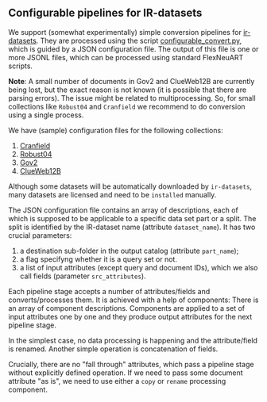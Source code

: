 ## Configurable pipelines for IR-datasets

We support (somewhat experimentally) simple conversion pipelines for [ir-datasets](https://ir-datasets.com/).
They are processed using the script [configurable_convert.py](configurable_convert.py),
which is guided by a JSON configuration file. 
The output of this file is one or more JSONL files, 
which can be processed using standard FlexNeuART scripts.

**Note**: A small number of documents in Gov2 and ClueWeb12B are currently being lost, but the exact reason is not known (it is possible that there are parsing errors). The issue might be related to multiprocessing. So, for small collections like `Robust04` and `Cranfield` we recommend to do conversion using a single process.

We have (sample) configuration files for the following collections:

1. [Cranfield](sample_configs/cranfield.json)
2. [Robust04](sample_configs/trec_robust04.json)
3. [Gov2](sample_configs/gov2.json)
4. [ClueWeb12B](sample_configs/clueweb12-b13.json)
 
Although some datasets will be automatically downloaded by `ir-datasets`, 
many datasets are licensed and need to be `installed` manually.

The JSON configuration file contains an array of descriptions, each of which is supposed
to be applicable to a specific data set part or a split. 
The split is identified by the IR-dataset name (attribute `dataset_name`).
It has two crucial parameters:
1. a destination sub-folder in the output catalog (attribute `part_name`);
2. a flag specifyng whether it is a query set or not.
3. a list of input attributes (except query and document IDs), which we also call fields (parameter `src_attributes`).

Each pipeline stage accepts a number of attributes/fields and converts/processes them. 
It is achieved with a help of components: There is an array of component descriptions.
Components are applied to a set of input attributes one by one and they produce
output attributes for the next pipeline stage.

In the simplest case,
no data processing is happening and the attribute/field is renamed.
Another simple operation is concatenation of fields.

Crucially, there are no "fall through" attributes, which pass a pipeline stage without explicitly defined operation. 
If we need to pass some document attribute "as is", we need to use either a `copy` or `rename`
processing component.

